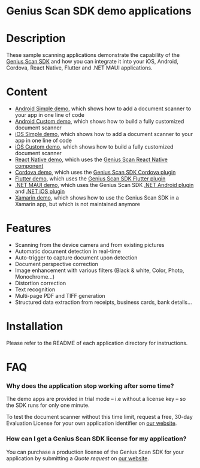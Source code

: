 Genius Scan SDK demo applications
=================================

# Description

These sample scanning applications demonstrate the capability of the [Genius Scan SDK](https://geniusscansdk.com) and how you can integrate it into your iOS, Android, Cordova, React Native, Flutter and .NET MAUI applications.

# Content

- [Android Simple demo](./android), which shows how to add a document scanner to your app in one line of code
- [Android Custom demo](./android), which shows how to build a fully customized document scanner
- [iOS Simple demo](./ios/GSSDKSimpleDemo), which shows how to add a document scanner to your app in one line of code
- [iOS Custom demo](./ios/GSSDKCustomDemo), which shows how to build a fully customized document scanner
- [React Native demo](./react-native-genius-scan-demo/README.md), which uses the [Genius Scan React Native component](https://www.npmjs.com/package/@thegrizzlylabs/react-native-genius-scan)
- [Cordova demo](./cordova-plugin-genius-scan-demo/README.md), which uses the [Genius Scan SDK Cordova plugin](https://www.npmjs.com/package/@thegrizzlylabs/cordova-plugin-genius-scan)
- [Flutter demo](./flutter-plugin-genius-scan-demo/README.md), which uses the [Genius Scan SDK Flutter plugin](https://pub.dev/packages/flutter_genius_scan)
- [.NET MAUI demo](./dotnet-maui), which uses the Genius Scan SDK [.NET Android plugin](https://www.nuget.org/packages/GeniusScanSDK.ScanFlow.Android) and [.NET iOS plugin](https://www.nuget.org/packages/GeniusScanSDK.ScanFlow.iOS)
- [Xamarin demo](./xamarin), which shows how to use the Genius Scan SDK in a Xamarin app, but which is not maintained anymore

# Features

- Scanning from the device camera and from existing pictures
- Automatic document detection in real-time
- Auto-trigger to capture document upon detection
- Document perspective correction
- Image enhancement with various filters (Black & white, Color, Photo, Monochrome…)
- Distortion correction
- Text recognition
- Multi-page PDF and TIFF generation
- Structured data extraction from receipts, business cards, bank details…

# Installation

Please refer to the README of each application directory for instructions.

# FAQ

### Why does the application stop working after some time?

The demo apps are provided in trial mode – i.e without a license key – so the SDK runs for only one minute.

To test the document scanner without this time limit, request a free, 30-day Evaluation License for your own application identifier on [our website](https://geniusscansdk.com).

### How can I get a Genius Scan SDK license for my application?

You can purchase a production license of the Genius Scan SDK for your application by submitting a _Quote request_ on [our website](https://geniusscansdk.com).
